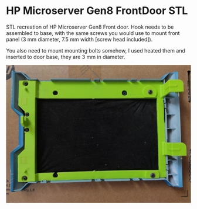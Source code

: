 # HP Microserver Gen8 FrontDoor STL
STL recreation of HP Microserver Gen8 Front door. Hook needs to be assembled to base, with the same screws you would use to mount front panel (3 mm diameter, 7.5 mm width [screw head included]).

You also need to mount mounting bolts somehow, I used heated them and inserted to door base, they are 3 mm in diameter.

![Final assembly](final_assembly.jpg)
